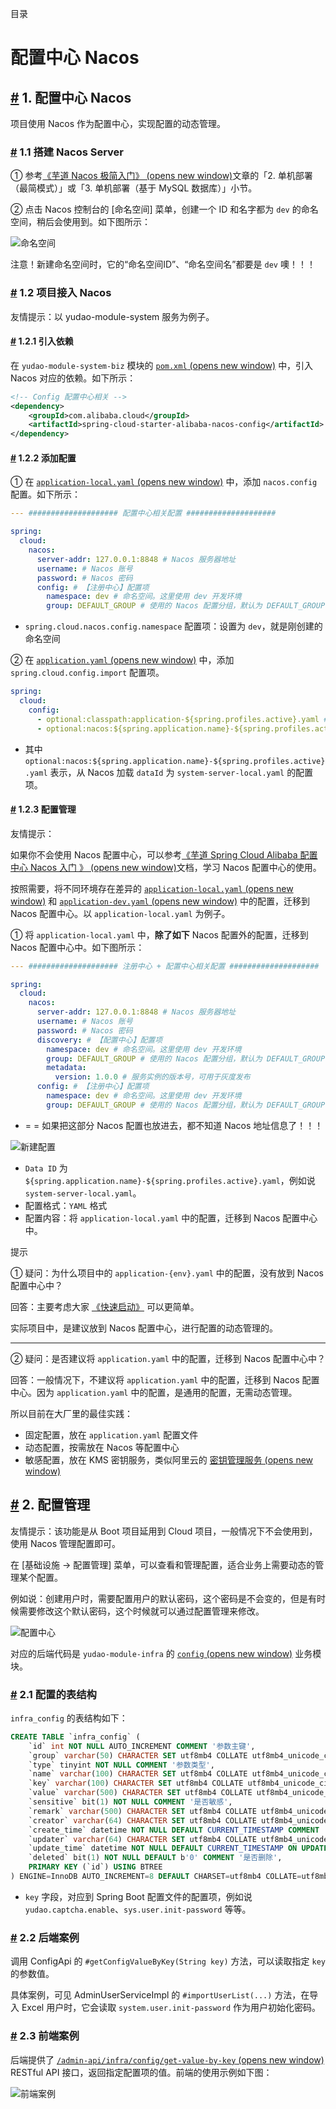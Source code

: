目录

# 配置中心 Nacos

## [#](#_1-配置中心-nacos) 1. 配置中心 Nacos

项目使用 Nacos 作为配置中心，实现配置的动态管理。

### [#](#_1-1-搭建-nacos-server) 1.1 搭建 Nacos Server

① 参考[《芋道 Nacos 极简入门》 (opens new window)](https://www.iocoder.cn/Nacos/install/?qun)文章的「2. 单机部署（最简模式）」或「3. 单机部署（基于 MySQL 数据库）」小节。

② 点击 Nacos 控制台的 \[命名空间\] 菜单，创建一个 ID 和名字都为 `dev` 的命名空间，稍后会使用到。如下图所示：

![命名空间](./static/命名空间.png)

注意！新建命名空间时，它的“命名空间ID”、“命名空间名”都要是 `dev` 噢！！！

### [#](#_1-2-项目接入-nacos) 1.2 项目接入 Nacos

友情提示：以 yudao-module-system 服务为例子。

#### [#](#_1-2-1-引入依赖) 1.2.1 引入依赖

在 `yudao-module-system-biz` 模块的 [`pom.xml` (opens new window)](https://github.com/YunaiV/yudao-cloud/blob/master/yudao-module-system/yudao-module-system-biz/pom.xml) 中，引入 Nacos 对应的依赖。如下所示：

```xml
<!-- Config 配置中心相关 -->
<dependency>
    <groupId>com.alibaba.cloud</groupId>
    <artifactId>spring-cloud-starter-alibaba-nacos-config</artifactId>
</dependency>

```

#### [#](#_1-2-2-添加配置) 1.2.2 添加配置

① 在 [`application-local.yaml` (opens new window)](https://github.com/YunaiV/yudao-cloud/blob/master/yudao-module-system/yudao-module-system-biz/src/main/resources/application-local.yaml#L14-L16) 中，添加 `nacos.config` 配置。如下所示：

```yaml
--- #################### 配置中心相关配置 ####################

spring:
  cloud:
    nacos:
      server-addr: 127.0.0.1:8848 # Nacos 服务器地址
      username: # Nacos 账号
      password: # Nacos 密码
      config: # 【注册中心】配置项
        namespace: dev # 命名空间。这里使用 dev 开发环境
        group: DEFAULT_GROUP # 使用的 Nacos 配置分组，默认为 DEFAULT_GROUP

```

*   `spring.cloud.nacos.config.namespace` 配置项：设置为 `dev`，就是刚创建的命名空间

② 在 [`application.yaml` (opens new window)](https://github.com/YunaiV/yudao-cloud/blob/master/yudao-module-system/yudao-module-system-biz/src/main/resources/application.yaml) 中，添加 `spring.cloud.config.import` 配置项。

```yaml
spring:
  cloud:
    config:
      - optional:classpath:application-${spring.profiles.active}.yaml # 加载【本地】配置
      - optional:nacos:${spring.application.name}-${spring.profiles.active}.yaml # 加载【Nacos】的配置

```

*   其中 `optional:nacos:${spring.application.name}-${spring.profiles.active}.yaml` 表示，从 Nacos 加载 `dataId` 为 `system-server-local.yaml` 的配置项。

#### [#](#_1-2-3-配置管理) 1.2.3 配置管理

友情提示：

如果你不会使用 Nacos 配置中心，可以参考[《芋道 Spring Cloud Alibaba 配置中心 Nacos 入门 》 (opens new window)](https://www.iocoder.cn/Spring-Cloud-Alibaba/Nacos-Config/?qun)文档，学习 Nacos 配置中心的使用。

按照需要，将不同环境存在差异的 [`application-local.yaml` (opens new window)](https://github.com/YunaiV/yudao-cloud/blob/master/yudao-module-system/yudao-module-system-biz/src/main/resources/application-local.yaml) 和 [`application-dev.yaml` (opens new window)](https://github.com/YunaiV/yudao-cloud/blob/master/yudao-module-system/yudao-module-system-biz/src/main/resources/application-dev.yaml) 中的配置，迁移到 Nacos 配置中心。以 `application-local.yaml` 为例子。

① 将 `application-local.yaml` 中，**除了如下** Nacos 配置外的配置，迁移到 Nacos 配置中心中。如下图所示：

```yaml
--- #################### 注册中心 + 配置中心相关配置 ####################

spring:
  cloud:
    nacos:
      server-addr: 127.0.0.1:8848 # Nacos 服务器地址
      username: # Nacos 账号
      password: # Nacos 密码
      discovery: # 【配置中心】配置项
        namespace: dev # 命名空间。这里使用 dev 开发环境
        group: DEFAULT_GROUP # 使用的 Nacos 配置分组，默认为 DEFAULT_GROUP
        metadata:
          version: 1.0.0 # 服务实例的版本号，可用于灰度发布
      config: # 【注册中心】配置项
        namespace: dev # 命名空间。这里使用 dev 开发环境
        group: DEFAULT_GROUP # 使用的 Nacos 配置分组，默认为 DEFAULT_GROUP

```

*   \= = 如果把这部分 Nacos 配置也放进去，都不知道 Nacos 地址信息了！！！

![新建配置](./static/新建配置.png)

*   `Data ID` 为 `${spring.application.name}-${spring.profiles.active}.yaml`，例如说 `system-server-local.yaml`。
*   配置格式：`YAML` 格式
*   配置内容：将 `application-local.yaml` 中的配置，迁移到 Nacos 配置中心中。

提示

① 疑问：为什么项目中的 `application-{env}.yaml` 中的配置，没有放到 Nacos 配置中心中？

回答：主要考虑大家 [《快速启动》](/quick-start) 可以更简单。

实际项目中，是建议放到 Nacos 配置中心，进行配置的动态管理的。

* * *

② 疑问：是否建议将 `application.yaml` 中的配置，迁移到 Nacos 配置中心中？

回答：一般情况下，不建议将 `application.yaml` 中的配置，迁移到 Nacos 配置中心。因为 `application.yaml` 中的配置，是通用的配置，无需动态管理。

所以目前在大厂里的最佳实践：

*   固定配置，放在 `application.yaml` 配置文件
*   动态配置，按需放在 Nacos 等配置中心
*   敏感配置，放在 KMS 密钥服务，类似阿里云的 [密钥管理服务 (opens new window)](https://www.aliyun.com/product/kms)

## [#](#_2-配置管理) 2. 配置管理

友情提示：该功能是从 Boot 项目延用到 Cloud 项目，一般情况下不会使用到，使用 Nacos 管理配置即可。

在 \[基础设施 -> 配置管理\] 菜单，可以查看和管理配置，适合业务上需要动态的管理某个配置。

例如说：创建用户时，需要配置用户的默认密码，这个密码是不会变的，但是有时候需要修改这个默认密码，这个时候就可以通过配置管理来修改。

![配置中心](./static/01.png)

对应的后端代码是 `yudao-module-infra` 的 [`config` (opens new window)](https://github.com/YunaiV/yudao-cloud/blob/master/yudao-module-infra/yudao-module-infra-biz/src/main/java/cn/iocoder/yudao/module/infra/service/config/) 业务模块。

### [#](#_2-1-配置的表结构) 2.1 配置的表结构

`infra_config` 的表结构如下：

```sql
CREATE TABLE `infra_config` (
    `id` int NOT NULL AUTO_INCREMENT COMMENT '参数主键',
    `group` varchar(50) CHARACTER SET utf8mb4 COLLATE utf8mb4_unicode_ci NOT NULL COMMENT '参数分组',
    `type` tinyint NOT NULL COMMENT '参数类型',
    `name` varchar(100) CHARACTER SET utf8mb4 COLLATE utf8mb4_unicode_ci NOT NULL DEFAULT '' COMMENT '参数名称',
    `key` varchar(100) CHARACTER SET utf8mb4 COLLATE utf8mb4_unicode_ci NOT NULL DEFAULT '' COMMENT '参数键名',
    `value` varchar(500) CHARACTER SET utf8mb4 COLLATE utf8mb4_unicode_ci NOT NULL DEFAULT '' COMMENT '参数键值',
    `sensitive` bit(1) NOT NULL COMMENT '是否敏感',
    `remark` varchar(500) CHARACTER SET utf8mb4 COLLATE utf8mb4_unicode_ci DEFAULT NULL COMMENT '备注',
    `creator` varchar(64) CHARACTER SET utf8mb4 COLLATE utf8mb4_unicode_ci DEFAULT '' COMMENT '创建者',
    `create_time` datetime NOT NULL DEFAULT CURRENT_TIMESTAMP COMMENT '创建时间',
    `updater` varchar(64) CHARACTER SET utf8mb4 COLLATE utf8mb4_unicode_ci DEFAULT '' COMMENT '更新者',
    `update_time` datetime NOT NULL DEFAULT CURRENT_TIMESTAMP ON UPDATE CURRENT_TIMESTAMP COMMENT '更新时间',
    `deleted` bit(1) NOT NULL DEFAULT b'0' COMMENT '是否删除',
    PRIMARY KEY (`id`) USING BTREE
) ENGINE=InnoDB AUTO_INCREMENT=8 DEFAULT CHARSET=utf8mb4 COLLATE=utf8mb4_unicode_ci COMMENT='参数配置表';

```

*   `key` 字段，对应到 Spring Boot 配置文件的配置项，例如说 `yudao.captcha.enable`、`sys.user.init-password` 等等。

### [#](#_2-2-后端案例) 2.2 后端案例

调用 ConfigApi 的 `#getConfigValueByKey(String key)` 方法，可以读取指定 `key` 的参数值。

具体案例，可见 AdminUserServiceImpl 的 `#importUserList(...)` 方法，在导入 Excel 用户时，它会读取 `system.user.init-password` 作为用户初始化密码。

### [#](#_2-3-前端案例) 2.3 前端案例

后端提供了 [`/admin-api/infra/config/get-value-by-key` (opens new window)](https://github.com/YunaiV/yudao-cloud/blob/master/yudao-module-infra/yudao-module-infra-biz/src/main/java/cn/iocoder/yudao/module/infra/controller/admin/config/ConfigController.java#L70-L82) RESTful API 接口，返回指定配置项的值。前端的使用示例如下图：

![前端案例](./static/07-vue3.png)
